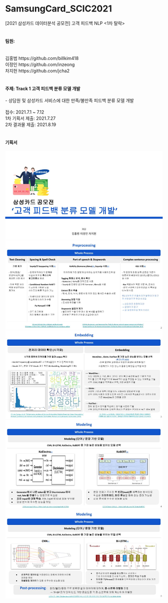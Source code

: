 # SamsungCard_SCIC2021
[2021 삼성카드 데이터분석 공모전] 고객 피드백 NLP <1차 탈락>
<br>
<br>
<h4>팀원: </h4><br>
김홍범 https://github.com/billkim418<br>
이정인 https://github.com/inzeong<br>
차지헌 https://github.com/jcha2<br>
<br>
<h4>주제: Track 1 고객 피드백 분류 모델 개발<br></h2>
- 상담원 및 삼성카드 서비스에 대한 만족/불만족 피드백 분류 모델 개발<br>
<br>
접수: 2021.7.1 ~ 7.12<br>
1차 기획서 제출: 2021.7.27<br>
2차 결과물 제출: 2021.8.19<br>
<br>
<h4>기획서</h4>
<img src="SamsungCard_PPT/SamsungCard_210727.jpg">
<img src="SamsungCard_PPT/SamsungCard_210727 (1).jpg">
<img src="SamsungCard_PPT/SamsungCard_210727 (2).jpg">
<img src="SamsungCard_PPT/SamsungCard_210727 (3).jpg">
<img src="SamsungCard_PPT/SamsungCard_210727 (4).jpg">
